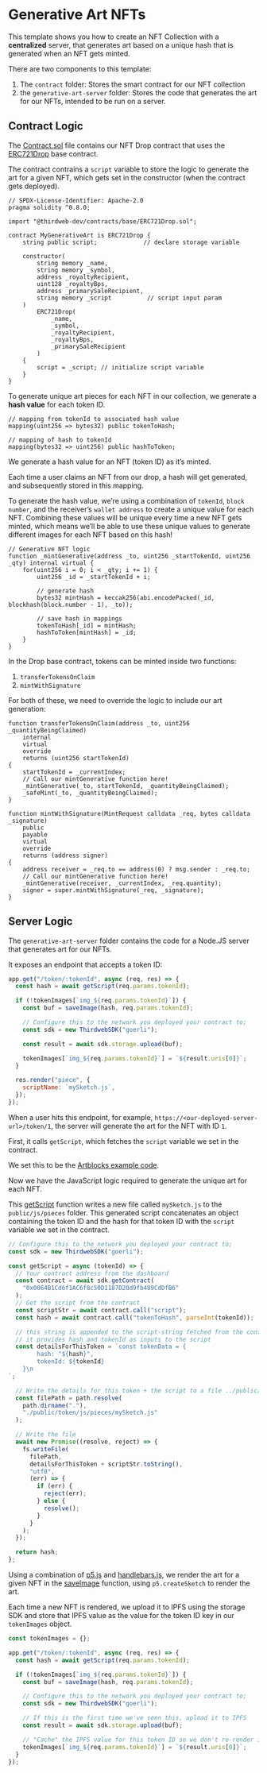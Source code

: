 # Generative Art NFTs

This template shows you how to create an NFT Collection with a **centralized** server, that generates art based on a unique hash that is generated when an NFT gets minted.

There are two components to this template:

1. The `contract` folder: Stores the smart contract for our NFT collection
2. the `generative-art-server` folder: Stores the code that generates the art for our NFTs, intended to be run on a server.

## Contract Logic

The [Contract.sol](./contract/contracts/Contract.sol) file contains our NFT Drop contract that uses the [ERC721Drop](https://portal.thirdweb.com/contracts-sdk/base-contracts/erc-721/erc721drop) base contract.

The contract contrains a `script` variable to store the logic to generate the art for a given NFT, which gets set in the constructor (when the contract gets deployed).

```solidity
// SPDX-License-Identifier: Apache-2.0
pragma solidity ^0.8.0;

import "@thirdweb-dev/contracts/base/ERC721Drop.sol";

contract MyGenerativeArt is ERC721Drop {
	string public script;             // declare storage variable

    constructor(
        string memory _name,
        string memory _symbol,
        address _royaltyRecipient,
        uint128 _royaltyBps,
        address _primarySaleRecipient,
		string memory _script          // script input param
    )
        ERC721Drop(
            _name,
            _symbol,
            _royaltyRecipient,
            _royaltyBps,
            _primarySaleRecipient
        )
    {
		script = _script; // initialize script variable
	}
}
```

To generate unique art pieces for each NFT in our collection, we generate a **hash value** for each token ID.

```solidity
// mapping from tokenId to associated hash value
mapping(uint256 => bytes32) public tokenToHash;

// mapping of hash to tokenId
mapping(bytes32 => uint256) public hashToToken;
```

We generate a hash value for an NFT (token ID) as it’s minted.

Each time a user claims an NFT from our drop, a hash will get generated, and subsequently stored in this mapping.

To generate the hash value, we’re using a combination of `tokenId`, `block number`, and the receiver’s `wallet address` to create a unique value for each NFT. Combining these values will be unique every time a new NFT gets minted, which means we’ll be able to use these unique values to generate different images for each NFT based on this hash!

```solidity
// Generative NFT logic
function _mintGenerative(address _to, uint256 _startTokenId, uint256 _qty) internal virtual {
    for(uint256 i = 0; i < _qty; i += 1) {
        uint256 _id = _startTokenId + i;

        // generate hash
        bytes32 mintHash = keccak256(abi.encodePacked(_id, blockhash(block.number - 1), _to));

		// save hash in mappings
        tokenToHash[_id] = mintHash;
        hashToToken[mintHash] = _id;
    }
}
```

In the Drop base contract, tokens can be minted inside two functions:

1. `transferTokensOnClaim`
2. `mintWithSignature`

For both of these, we need to override the logic to include our art generation:

```solidity
function transferTokensOnClaim(address _to, uint256 _quantityBeingClaimed)
    internal
    virtual
    override
    returns (uint256 startTokenId)
{
    startTokenId = _currentIndex;
	// Call our mintGenerative function here!
    _mintGenerative(_to, startTokenId, _quantityBeingClaimed);
    _safeMint(_to, _quantityBeingClaimed);
}

function mintWithSignature(MintRequest calldata _req, bytes calldata _signature)
    public
    payable
    virtual
    override
    returns (address signer)
{
    address receiver = _req.to == address(0) ? msg.sender : _req.to;
	// Call our mintGenerative function here!
    _mintGenerative(receiver, _currentIndex, _req.quantity);
    signer = super.mintWithSignature(_req, _signature);
}
```

## Server Logic

The `generative-art-server` folder contains the code for a Node.JS server that generates art for our NFTs.

It exposes an endpoint that accepts a token ID:

```js
app.get("/token/:tokenId", async (req, res) => {
  const hash = await getScript(req.params.tokenId);

  if (!tokenImages[`img_${req.params.tokenId}`]) {
    const buf = saveImage(hash, req.params.tokenId);

    // Configure this to the network you deployed your contract to;
    const sdk = new ThirdwebSDK("goerli");

    const result = await sdk.storage.upload(buf);

    tokenImages[`img_${req.params.tokenId}`] = `${result.uris[0]}`;
  }

  res.render("piece", {
    scriptName: `mySketch.js`,
  });
});
```

When a user hits this endpoint, for example, `https://<our-deployed-server-url>/token/1`, the server will generate the art for the NFT with ID `1`.

First, it calls `getScript`, which fetches the `script` variable we set in the contract.

We set this to be the [Artblocks example code](https://github.com/ArtBlocks/artblocks-starter-template/blob/main/public/js/pieces/example.js).

Now we have the JavaScript logic required to generate the unique art for each NFT.

This [getScript](./generative-art-server/controllers/sketches.js) function writes a new file called `mySketch.js` to the `public/js/pieces` folder. This generated script concatenates an object containing the token ID and the hash for that token ID with the `script` variable we set in the contract.

```js
// Configure this to the network you deployed your contract to;
const sdk = new ThirdwebSDK("goerli");

const getScript = async (tokenId) => {
  // Your contract address from the dashboard
  const contract = await sdk.getContract(
    "0x0064B1Cd6f1AC6f8c50D1187D20d9fb489CdDfB6"
  );
  // Get the script from the contract
  const scriptStr = await contract.call("script");
  const hash = await contract.call("tokenToHash", parseInt(tokenId));

  // this string is appended to the script-string fetched from the contract.
  // it provides hash and tokenId as inputs to the script
  const detailsForThisToken = `const tokenData = {
        hash: "${hash}",
        tokenId: ${tokenId}
    }\n
`;

  // Write the details for this token + the script to a file ../public/token/js/pieces/mySketch.js and await the result
  const filePath = path.resolve(
    path.dirname("."),
    "./public/token/js/pieces/mySketch.js"
  );

  // Write the file
  await new Promise((resolve, reject) => {
    fs.writeFile(
      filePath,
      detailsForThisToken + scriptStr.toString(),
      "utf8",
      (err) => {
        if (err) {
          reject(err);
        } else {
          resolve();
        }
      }
    );
  });

  return hash;
};
```

Using a combination of [p5.js](https://p5js.org/) and [handlebars.js](https://handlebarsjs.com/), we render the art for a given NFT in the [saveImage](./generative-art-server/controllers/images.js) function, using `p5.createSketch` to render the art.

Each time a new NFT is rendered, we upload it to IPFS using the storage SDK and store that IPFS value as the value for the token ID key in our `tokenImages` object.

```js
const tokenImages = {};

app.get("/token/:tokenId", async (req, res) => {
  const hash = await getScript(req.params.tokenId);

  if (!tokenImages[`img_${req.params.tokenId}`]) {
    const buf = saveImage(hash, req.params.tokenId);

    // Configure this to the network you deployed your contract to;
    const sdk = new ThirdwebSDK("goerli");

    // If this is the first time we've seen this, upload it to IPFS
    const result = await sdk.storage.upload(buf);

    // "Cache" the IPFS value for this token ID so we don't re-render it every time.
    tokenImages[`img_${req.params.tokenId}`] = `${result.uris[0]}`;
  }
});
```

